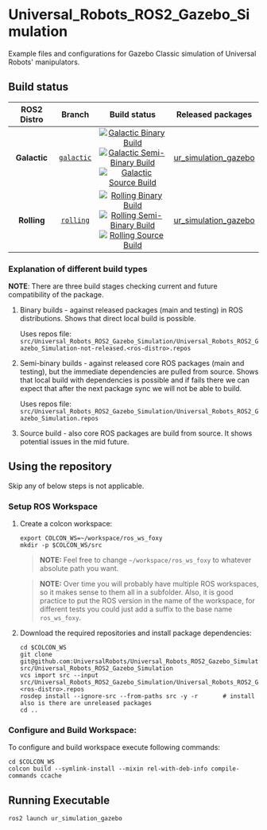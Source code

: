 Universal_Robots_ROS2_Gazebo_Simulation
==========================================

Example files and configurations for Gazebo Classic simulation of Universal Robots' manipulators.

## Build status

ROS2 Distro | Branch | Build status | Released packages
:---------: | :----: | :----------: | :---------------:
**Galactic** | [`galactic`](https://github.com/UniversalRobots/Universal_Robots_ROS2_Gazebo_Simulation/tree/galactic) | [![Galactic Binary Build](https://github.com/UniversalRobots/Universal_Robots_ROS2_Gazebo_Simulation/actions/workflows/galactic-binary-build.yml/badge.svg?branch=ros2)](https://github.com/UniversalRobots/Universal_Robots_ROS2_Gazebo_Simulation/actions/workflows/galactic-binary-build.yml?branch=ros2) <br /> [![Galactic Semi-Binary Build](https://github.com/UniversalRobots/Universal_Robots_ROS2_Gazebo_Simulation/actions/workflows/galactic-semi-binary-build.yml/badge.svg?branch=ros2)](https://github.com/UniversalRobots/Universal_Robots_ROS2_Gazebo_Simulation/actions/workflows/galactic-semi-binary-build.yml?branch=ros2) <br /> [![Galactic Source Build](https://github.com/UniversalRobots/Universal_Robots_ROS2_Gazebo_Simulation/actions/workflows/galactic-source-build.yml/badge.svg?branch=ros2)](https://github.com/UniversalRobots/Universal_Robots_ROS2_Gazebo_Simulation/actions/workflows/galactic-source-build.yml?branch=ros2) | [ur_simulation_gazebo](https://index.ros.org/p/ur_simulation_gazebo/#galactic)
**Rolling** | [`rolling`](https://github.com/UniversalRobots/Universal_Robots_ROS2_Gazebo_Simulation/tree/rolling) | [![Rolling Binary Build](https://github.com/UniversalRobots/Universal_Robots_ROS2_Gazebo_Simulation/actions/workflows/rolling-binary-build.yml/badge.svg?branch=ros2)](https://github.com/UniversalRobots/Universal_Robots_ROS2_Gazebo_Simulation/actions/workflows/rolling-binary-build.yml?branch=ros2) <br /> [![Rolling Semi-Binary Build](https://github.com/UniversalRobots/Universal_Robots_ROS2_Gazebo_Simulation/actions/workflows/rolling-semi-binary-build.yml/badge.svg?branch=ros2)](https://github.com/UniversalRobots/Universal_Robots_ROS2_Gazebo_Simulation/actions/workflows/rolling-semi-binary-build.yml?branch=ros2) <br /> [![Rolling Source Build](https://github.com/UniversalRobots/Universal_Robots_ROS2_Gazebo_Simulation/actions/workflows/rolling-source-build.yml/badge.svg?branch=ros2)](https://github.com/UniversalRobots/Universal_Robots_ROS2_Gazebo_Simulation/actions/workflows/rolling-source-build.yml?branch=ros2) | [ur_simulation_gazebo](https://index.ros.org/p/ur_simulation_gazebo/#rolling)


### Explanation of different build types

**NOTE**: There are three build stages checking current and future compatibility of the package.

1. Binary builds - against released packages (main and testing) in ROS distributions. Shows that direct local build is possible.

   Uses repos file: `src/Universal_Robots_ROS2_Gazebo_Simulation/Universal_Robots_ROS2_Gazebo_Simulation-not-released.<ros-distro>.repos`

1. Semi-binary builds - against released core ROS packages (main and testing), but the immediate dependencies are pulled from source.
   Shows that local build with dependencies is possible and if fails there we can expect that after the next package sync we will not be able to build.

   Uses repos file: `src/Universal_Robots_ROS2_Gazebo_Simulation/Universal_Robots_ROS2_Gazebo_Simulation.repos`

1. Source build - also core ROS packages are build from source. It shows potential issues in the mid future.


## Using the repository
Skip any of below steps is not applicable.

### Setup ROS Workspace

1. Create a colcon workspace:
   ```
   export COLCON_WS=~/workspace/ros_ws_foxy
   mkdir -p $COLCON_WS/src
   ```

   > **NOTE:** Feel free to change `~/workspace/ros_ws_foxy` to whatever absolute path you want.

   > **NOTE:** Over time you will probably have multiple ROS workspaces, so it makes sense to them all in a subfolder.
     Also, it is good practice to put the ROS version in the name of the workspace, for different tests you could just add a suffix to the base name `ros_ws_foxy`.

1. Download the required repositories and install package dependencies:
   ```
   cd $COLCON_WS
   git clone git@github.com:UniversalRobots/Universal_Robots_ROS2_Gazebo_Simulation.git src/Universal_Robots_ROS2_Gazebo_Simulation
   vcs import src --input src/Universal_Robots_ROS2_Gazebo_Simulation/Universal_Robots_ROS2_Gazebo_Simulation.<ros-distro>.repos
   rosdep install --ignore-src --from-paths src -y -r       # install also is there are unreleased packages
   cd ..
   ```

### Configure and Build Workspace:
To configure and build workspace execute following commands:
  ```
  cd $COLCON_WS
  colcon build --symlink-install --mixin rel-with-deb-info compile-commands ccache
  ```

## Running Executable
```
ros2 launch ur_simulation_gazebo
```

